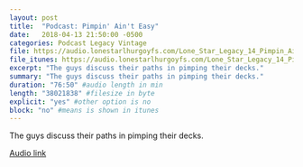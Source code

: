 ```yaml
---
layout: post
title:  "Podcast: Pimpin' Ain't Easy"
date:   2018-04-13 21:50:00 -0500
categories: Podcast Legacy Vintage
file: https://audio.lonestarlhurgoyfs.com/Lone_Star_Legacy_14_Pimpin_Aint_Easy.mp3
file_itunes: https://audio.lonestarlhurgoyfs.com/Lone_Star_Legacy_14_Pimpin_Aint_Easy.mp3
excerpt: "The guys discuss their paths in pimping their decks." 
summary: "The guys discuss their paths in pimping their decks."
duration: "76:50" #audio length in min
length: "38021838" #filesize in byte
explicit: "yes" #other option is no
block: "no" #means is shown in itunes
---
```


The guys discuss their paths in pimping their decks.

[Audio link](https://audio.lonestarlhurgoyfs.com/Lone_Star_Legacy_14_Pimpin_Aint_Easy.mp3)

